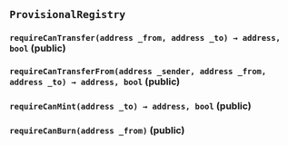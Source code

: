 ## `ProvisionalRegistry`






### `requireCanTransfer(address _from, address _to) → address, bool` (public)





### `requireCanTransferFrom(address _sender, address _from, address _to) → address, bool` (public)





### `requireCanMint(address _to) → address, bool` (public)





### `requireCanBurn(address _from)` (public)






